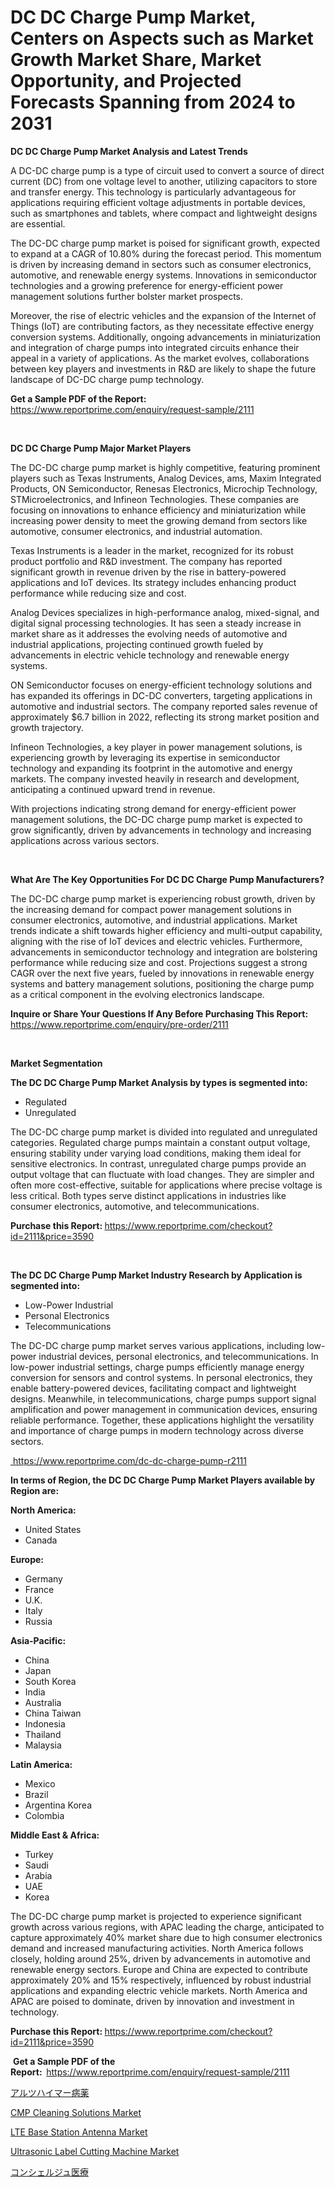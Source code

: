 <p><h1>DC DC Charge Pump Market, Centers on Aspects such as Market Growth Market Share, Market Opportunity, and Projected Forecasts Spanning from 2024 to 2031</h1></p><p><strong>DC DC Charge Pump Market Analysis and Latest Trends</strong></p>
<p><p>A DC-DC charge pump is a type of circuit used to convert a source of direct current (DC) from one voltage level to another, utilizing capacitors to store and transfer energy. This technology is particularly advantageous for applications requiring efficient voltage adjustments in portable devices, such as smartphones and tablets, where compact and lightweight designs are essential.</p><p>The DC-DC charge pump market is poised for significant growth, expected to expand at a CAGR of 10.80% during the forecast period. This momentum is driven by increasing demand in sectors such as consumer electronics, automotive, and renewable energy systems. Innovations in semiconductor technologies and a growing preference for energy-efficient power management solutions further bolster market prospects. </p><p>Moreover, the rise of electric vehicles and the expansion of the Internet of Things (IoT) are contributing factors, as they necessitate effective energy conversion systems. Additionally, ongoing advancements in miniaturization and integration of charge pumps into integrated circuits enhance their appeal in a variety of applications. As the market evolves, collaborations between key players and investments in R&D are likely to shape the future landscape of DC-DC charge pump technology.</p></p>
<p><strong>Get a Sample PDF of the Report:&nbsp;</strong> <a href="https://www.reportprime.com/enquiry/request-sample/2111">https://www.reportprime.com/enquiry/request-sample/2111</a></p>
<p>&nbsp;</p>
<p><strong>DC DC Charge Pump Major Market Players</strong></p>
<p><p>The DC-DC charge pump market is highly competitive, featuring prominent players such as Texas Instruments, Analog Devices, ams, Maxim Integrated Products, ON Semiconductor, Renesas Electronics, Microchip Technology, STMicroelectronics, and Infineon Technologies. These companies are focusing on innovations to enhance efficiency and miniaturization while increasing power density to meet the growing demand from sectors like automotive, consumer electronics, and industrial automation.</p><p>Texas Instruments is a leader in the market, recognized for its robust product portfolio and R&D investment. The company has reported significant growth in revenue driven by the rise in battery-powered applications and IoT devices. Its strategy includes enhancing product performance while reducing size and cost.</p><p>Analog Devices specializes in high-performance analog, mixed-signal, and digital signal processing technologies. It has seen a steady increase in market share as it addresses the evolving needs of automotive and industrial applications, projecting continued growth fueled by advancements in electric vehicle technology and renewable energy systems.</p><p>ON Semiconductor focuses on energy-efficient technology solutions and has expanded its offerings in DC-DC converters, targeting applications in automotive and industrial sectors. The company reported sales revenue of approximately $6.7 billion in 2022, reflecting its strong market position and growth trajectory.</p><p>Infineon Technologies, a key player in power management solutions, is experiencing growth by leveraging its expertise in semiconductor technology and expanding its footprint in the automotive and energy markets. The company invested heavily in research and development, anticipating a continued upward trend in revenue.</p><p>With projections indicating strong demand for energy-efficient power management solutions, the DC-DC charge pump market is expected to grow significantly, driven by advancements in technology and increasing applications across various sectors.</p></p>
<p>&nbsp;</p>
<p><strong>What Are The Key Opportunities For DC DC Charge Pump Manufacturers?</strong></p>
<p><p>The DC-DC charge pump market is experiencing robust growth, driven by the increasing demand for compact power management solutions in consumer electronics, automotive, and industrial applications. Market trends indicate a shift towards higher efficiency and multi-output capability, aligning with the rise of IoT devices and electric vehicles. Furthermore, advancements in semiconductor technology and integration are bolstering performance while reducing size and cost. Projections suggest a strong CAGR over the next five years, fueled by innovations in renewable energy systems and battery management solutions, positioning the charge pump as a critical component in the evolving electronics landscape.</p></p>
<p><strong>Inquire or Share Your Questions If Any Before Purchasing This Report:</strong> <a href="https://www.reportprime.com/enquiry/pre-order/2111">https://www.reportprime.com/enquiry/pre-order/2111</a></p>
<p>&nbsp;</p>
<p><strong>Market Segmentation</strong></p>
<p><strong>The DC DC Charge Pump Market Analysis by types is segmented into:</strong></p>
<p><ul><li>Regulated</li><li>Unregulated</li></ul></p>
<p><p>The DC-DC charge pump market is divided into regulated and unregulated categories. Regulated charge pumps maintain a constant output voltage, ensuring stability under varying load conditions, making them ideal for sensitive electronics. In contrast, unregulated charge pumps provide an output voltage that can fluctuate with load changes. They are simpler and often more cost-effective, suitable for applications where precise voltage is less critical. Both types serve distinct applications in industries like consumer electronics, automotive, and telecommunications.</p></p>
<p><strong>Purchase this Report:&nbsp;</strong><a href="https://www.reportprime.com/checkout?id=2111&price=3590">https://www.reportprime.com/checkout?id=2111&price=3590</a></p>
<p>&nbsp;</p>
<p><strong>The DC DC Charge Pump Market Industry Research by Application is segmented into:</strong></p>
<p><ul><li>Low-Power Industrial</li><li>Personal Electronics</li><li>Telecommunications</li></ul></p>
<p><p>The DC-DC charge pump market serves various applications, including low-power industrial devices, personal electronics, and telecommunications. In low-power industrial settings, charge pumps efficiently manage energy conversion for sensors and control systems. In personal electronics, they enable battery-powered devices, facilitating compact and lightweight designs. Meanwhile, in telecommunications, charge pumps support signal amplification and power management in communication devices, ensuring reliable performance. Together, these applications highlight the versatility and importance of charge pumps in modern technology across diverse sectors.</p></p>
<p><a href="https://www.reportprime.com/dc-dc-charge-pump-r2111">&nbsp;https://www.reportprime.com/dc-dc-charge-pump-r2111</a></p>
<p><strong>In terms of Region, the DC DC Charge Pump Market Players available by Region are:</strong></p>
<p>
    <p> <strong> North America: </strong>
        <ul>
            <li>United States</li>
            <li>Canada</li>
        </ul>
        </p> 
    <p> <strong> Europe: </strong>
        <ul>
            <li>Germany</li>
            <li>France</li>
            <li>U.K.</li>
            <li>Italy</li>
            <li>Russia</li>
        </ul>
        </p> 
    <p> <strong> Asia-Pacific: </strong>
        <ul>
            <li>China</li>
            <li>Japan</li>
            <li>South Korea</li>
            <li>India</li>
            <li>Australia</li>
            <li>China Taiwan</li>
            <li>Indonesia</li>
            <li>Thailand</li>
            <li>Malaysia</li>
        </ul>
        </p> 
    <p> <strong> Latin America: </strong>
        <ul>
            <li>Mexico</li>
            <li>Brazil</li>
            <li>Argentina Korea</li>
            <li>Colombia</li>
        </ul>
        </p> 
    <p> <strong> Middle East & Africa: </strong>
        <ul>
            <li>Turkey</li>
            <li>Saudi</li>
            <li>Arabia</li>
            <li>UAE</li>
            <li>Korea</li>
        </ul>
    </p>
    </p>
<p><p>The DC-DC charge pump market is projected to experience significant growth across various regions, with APAC leading the charge, anticipated to capture approximately 40% market share due to high consumer electronics demand and increased manufacturing activities. North America follows closely, holding around 25%, driven by advancements in automotive and renewable energy sectors. Europe and China are expected to contribute approximately 20% and 15% respectively, influenced by robust industrial applications and expanding electric vehicle markets. North America and APAC are poised to dominate, driven by innovation and investment in technology.</p></p>
<p><strong>Purchase this Report: </strong><a href="https://www.reportprime.com/checkout?id=2111&price=3590">https://www.reportprime.com/checkout?id=2111&price=3590</a></p>
<p>&nbsp;<strong>Get a Sample PDF of the Report:&nbsp;&nbsp;</strong><a href="https://www.reportprime.com/enquiry/request-sample/2111">https://www.reportprime.com/enquiry/request-sample/2111</a></p>
<p><strong></strong></p>
<p><p><a href="https://medium.com/@qyzhmeiu47/%E3%82%A2%E3%83%AB%E3%83%84%E3%83%8F%E3%82%A4%E3%83%9E%E3%83%BC%E8%96%AC%E5%B8%82%E5%A0%B4%E3%81%AB%E3%81%8A%E3%81%91%E3%82%8B%E5%B8%82%E5%A0%B4%E3%81%AE%E5%8B%95%E5%90%91%E3%82%92%E6%8E%A8%E9%80%B2%E3%81%99%E3%82%8B%E8%A6%81%E5%9B%A0-2031%E5%B9%B4%E3%81%BE%E3%81%A7%E3%81%AE%E5%B8%82%E5%A0%B4%E3%83%88%E3%83%AC%E3%83%B3%E3%83%89%E3%81%A8%E5%B0%86%E6%9D%A5%E3%81%AE%E4%BA%88%E6%B8%AC-4d0ab3ef4e3d">アルツハイマー病薬</a></p><p><a href="https://issuu.com/reportprime-2/docs/cmp-cleaning-solutions-market-size-_ba3da78771aa99">CMP Cleaning Solutions Market</a></p><p><a href="https://github.com/PeterParrish5/Market-Research-Report-List-6/blob/main/lte-base-station-antenna-market.md">LTE Base Station Antenna Market</a></p><p><a href="https://www.linkedin.com/pulse/ultrasonic-label-cutting-machine-market-trends-regional-6tfhe?trackingId=%2BMfGsknqTnaHhIn%2F74b%2BZw%3D%3D">Ultrasonic Label Cutting Machine Market</a></p><p><a href="https://medium.com/@qyzhmeiu47/%E3%82%B3%E3%83%B3%E3%82%B7%E3%82%A7%E3%83%AB%E3%82%B8%E3%83%A5%E5%8C%BB%E5%AD%A6%E5%B8%82%E5%A0%B4%E6%A6%82%E8%A6%81-2024%E5%B9%B4%E3%81%8B%E3%82%892031%E5%B9%B4%E3%81%BE%E3%81%A7%E3%81%AE%E3%82%B0%E3%83%AD%E3%83%BC%E3%83%90%E3%83%AB%E5%B8%82%E5%A0%B4%E5%8B%95%E5%90%91%E3%81%A8%E5%B0%86%E6%9D%A5%E3%81%AE%E5%B1%95%E6%9C%9B-4dde1de80f34">コンシェルジュ医療</a></p></p>